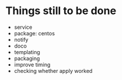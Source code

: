 # Things still to be done

* service
* package: centos
* notify
* doco
* templating
* packaging
* improve timing
* checking whether apply worked
